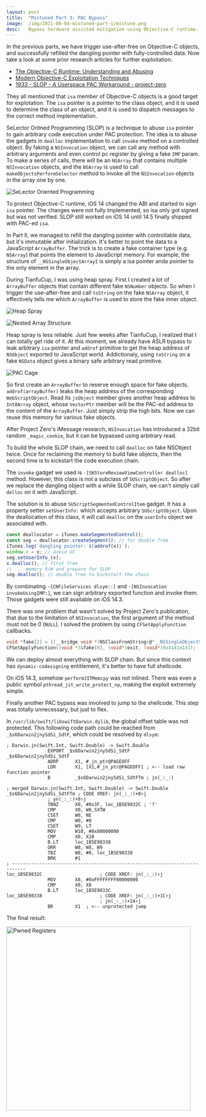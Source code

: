 ```yaml
---
layout:	post
title:  "Mistuned Part 3: PAC Bypass"
image:  /img/2021-08-04-mistuned-part-i/mistune.png
desc:   Bypass hardware assisted mitigation using Objective-C runtime.
---
```


In the previous parts, we have trigger use-after-free on Objective-C objects, and successfully refilled the dangling pointer with fully-controlled data. Now take a look at some prior research articles for further exploitation.

* [The Objective-C Runtime:  Understanding and Abusing](http://phrack.org/issues/66/4.html#article)
* [Modern Objective-C Exploitation Techniques](http://phrack.org/issues/69/9.html#article)
* [1933 - SLOP - A Userspace PAC Workaround - project-zero](https://bugs.chromium.org/p/project-zero/issues/detail?id=1933)

They all mentioned that `isa` member of Objective-C objects is a good target for explotation. The `isa` pointer is a pointer to the class object, and it is used to determine the class of an object, and it is used to dispatch messages to the correct method implementation.

SeLector Oritned Programming (SLOP) is a technique to abuse `isa` pointer to gain arbitrary code execution under PAC protection. The idea is to abuse the gadgets in `dealloc` implementation to call `invoke` method on a controlled object. By faking a `NSInvocation` object, we can call any method with arbitrary arguments and even control pc register by giving a fake `IMP` param. To make a series of calls, there will be an `NSArray` that contains multiple `NSInvocation` objects, and the `NSArray` is used to call `makeObjectsPerformSelector` method to invoke all the `NSInvocation` objects in the array one by one.

<p class="full"><img src="/img/2021-09-10-mistuned-part-iii/slop.svg" alt="SeLector Oriented Programming" /></p>

To protect Objective-C runtime, iOS 14 changed the ABI and started to sign `isa` pointer. The changes were not fully implemented, so isa only got signed but was not verified. SLOP still worked on iOS 14 until 14.5 finally shipped with PAC-ed `isa`.

In Part II, we managed to refill the dangling pointer with controllable data, but it's immutable after initialization. It's better to point the data to a JavaScript `ArrayBuffer`. The trick is to create a fake container type (e.g. `NSArray`) that points the element to JavaScript memory. For example, the structure of `__NSSingleObjectArrayI` is simply a isa pointer anda pointer to the only element in the array.

During TianfuCup, I was using heap spray. First I created a lot of `ArrayBuffer` objects that contain different fake `NSNumber` objects. So when I trigger the use-after-free and call `toString` on the fake `NSArray` object, it effectively tells me which `ArrayBuffer` is used to store the fake inner object.

<p class="full"><img src="/img/2021-09-10-mistuned-part-iii/heap-spray.svg" alt="Heap Spray"/></p>

<p class="full"><img src="/img/2021-09-10-mistuned-part-iii/nested-array.svg" alt="Nested Array Structure"/></p>

Heap spray is less reliable. Just few weeks after TianfuCup, I realized that I can totally get ride of it. At this moment, we already have ASLR bypass to leak arbitrary `isa` pointer and `addrof` primitive to get the heap address of `NSObject` exported to JavaScript world. Addictionaly, using `toString` on a fake `NSData` object gives a binary safe arbitrary read primitive.

<img src="/img/2021-09-10-mistuned-part-iii/pac-cage.svg" alt="PAC Cage" />

So first create an `ArrayBuffer` to reserve enough space for fake objects. `addrof(arrayBuffer)` leaks the heap address of the corresponding `WebScriptObject`. Read its `jsObject` member gives another heap address to `Int8Array` object, whose `VectorPtr` member will be the PAC-ed address to the content of the `ArrayBuffer`. Just simply strip the high bits. Now we can reuse this memory for various fake objects.

After Project Zero's iMessage research, `NSInvocation` has introduced a 32bit random `_magic_cookie`, but it can be bypassed using arbitrary read.

To build the whole SLOP chain, we need to call `dealloc` on fake NSObject twice. Once for reclaiming the memory to build fake objects, then the second time is to kickstart the code execution chain.

The `invoke` gadget we used is `-[SKStoreReviewViewController dealloc]` method. However, this class is not a subclass of `SUScriptObject`. So after we replace the dangling object with a while SLOP chain, we can't simply call `delloc` on it with JavaScript.

The solution is to abuse `SUScriptSegmentedControlItem` gadget. It has a property setter `setUserInfo:` which accepts arbitrary `SUScriptObject`. Upon the deallocation of this class, it will call `dealloc` on the `userInfo` object we associated with.

```javascript
const deallocator = iTunes.makeSegmentedControl();
const seg = deallocator.createSegment(); // for double free
iTunes.log(`dangling pointer: ${addrof(x)}`);
window.x = x; // avoid GC
seg.setUserInfo_(x);
x.dealloc(); // first free
// ... memory R/W and prepare for SLOP
seg.dealloc(); // double free to kickstart the chain
```

By combinating `-[CNFileServices dlsym::]` and `-[NSInvocation invokeUsingIMP:]`, we can sign arbitrary exported function and invoke them. Those gadgets were still available on iOS 14.3.

There was one problem that wasn't solved by Project Zero's publication, that due to the limitation of `NSInvocation`, the first argument of the method must not be 0 (`NULL`). I solved the problem by using `CFSetApplyFunction` callbacks.

```c
void *fake[2] = {(__bridge void *)NSClassFromString(@"__NSSingleObjectSetI"), NULL};
CFSetApplyFunction((void *)&fake[0], (void*)exit, (void*)0x41414141);
```

We can deploy almost everything with SLOP chain. But since this context has `dynamic-codesigning` entitlement, it's better to have full shellcode.

On iOS 14.3, somehow `performJITMemcpy` was not inlined. There was even a public symbol `pthread_jit_write_protect_np`, making the exploit extremely simple.

Finally another PAC bypass was involved to jump to the shellcode. This step was totally unnecessary, but just to flex.

In `/usr/lib/swift/libswiftDarwin.dylib`, the global offset table was not protected. This following code path could be reached from `_$s6Darwin2jnySdSi_SdtF`, which could be resolved by `dlsym`:

```
; Darwin.jn(Swift.Int, Swift.Double) -> Swift.Double
               EXPORT _$s6Darwin2jnySdSi_SdtF
_$s6Darwin2jnySdSi_SdtF
               ADRP      X1, #_jn_ptr@PAGEOFF
               LDR       X1, [X1,#_jn_ptr@PAGEOFF] ; <-- load raw function pointer
               B         _$s6Darwin2jnySdSi_SdtFTm ; jn(_:_:)

; merged Darwin.jn(Swift.Int, Swift.Double) -> Swift.Double
_$s6Darwin2jnySdSi_SdtFTm ; CODE XREF: jn(_:_:)+8↑j
               ; yn(_:_:)+8↑j
               TBNZ      X0, #0x3F, loc_1B5E9832C ; '?'
               CMP       X0, W0,SXTW
               CSET      W8, NE
               CMP       W0, #0
               CSET      W9, LT
               MOV       W10, #0x80000000
               CMP       X0, X10
               B.LT      loc_1B5E98338
               ORR       W8, W8, W9
               TBZ       W8, #0, loc_1B5E98338
               BRK       #1
; ---------------------------------------------------------------------------
loc_1B5E9832C                     ; CODE XREF: jn(_:_:)↑j
               MOV       X8, #0xFFFFFFFF80000000
               CMP       X0, X8
               B.LT      loc_1B5E9833C
loc_1B5E98338                     ; CODE XREF: jn(_:_:)+1C↑j
                                  ; jn(_:_:)+24↑j
               BR        X1  ; <-- unprotected jump
```

The final result:

<img src="/img/2021-09-10-mistuned-part-iii/registers.png" alt="Pwned Registers" style="width: 480px"/>
